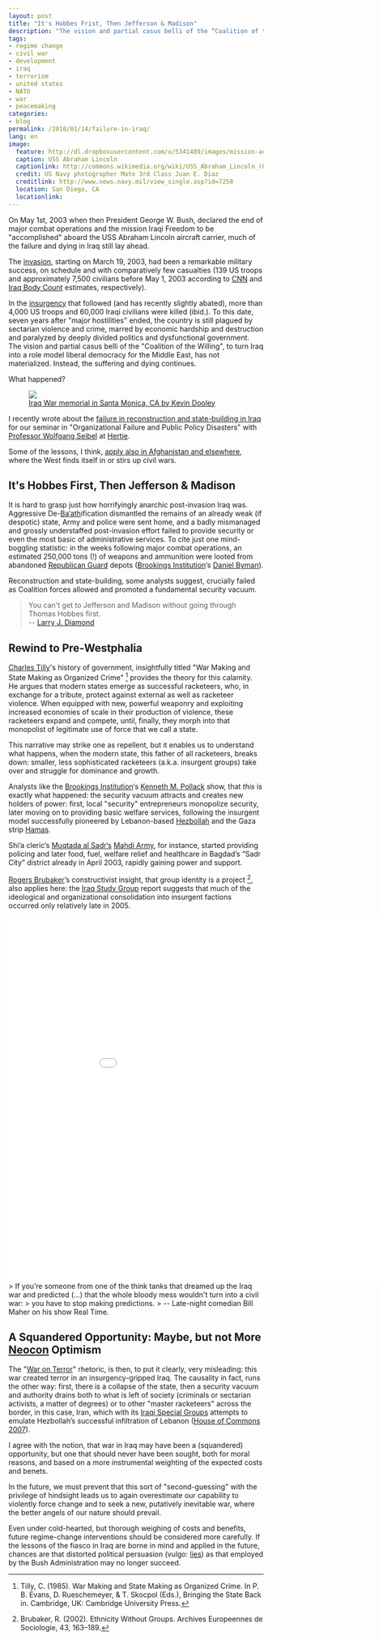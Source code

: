```yaml
---
layout: post
title: "It's Hobbes Frist, Then Jefferson & Madison"
description: "The vision and partial casus belli of the “Coalition of the Willing”, to turn Iraq into a role model liberal democracy for the Middle East, has not materialized. Instead, the suffering and dying continues. What happened?"
tags: 
- regime change
- civil war
- development
- iraq
- terrorism
- united states
- NATO
- war
- peacemaking
categories:
- blog
permalink: /2010/01/14/failure-in-iraq/
lang: en
image:
  feature: http://dl.dropboxusercontent.com/u/5341489/images/mission-accomplished_crop.jpg
  caption: USS Abraham Lincoln
  captionlink: http://commons.wikimedia.org/wiki/USS_Abraham_Lincoln_(CVN-72)
  credit: US Navy photographer Mate 3rd Class Juan E. Diaz
  creditlink: http://www.news.navy.mil/view_single.asp?id=7258
  location: San Diego, CA
  locationlink:
---
```


On May 1st, 2003 when then President George W. Bush, declared the end of major combat operations and the mission Iraqi Freedom to be "accomplished" aboard the USS Abraham Lincoln aircraft carrier, much of the failure and dying in Iraq still lay ahead.

The [invasion](http://en.wikipedia.org/wiki/2003_invasion_of_Iraq), starting on March 19, 2003, had been a remarkable military success, on schedule and with comparatively few casualties (139 US troops and approximately 7,500 civilians before May 1, 2003 according to [CNN](http://www.cnn.com) and [Iraq Body Count](http://www.iraqbodycount.org/) estimates, respectively).

In the [insurgency](http://en.wikipedia.org/wiki/Iraq_insurgency) that followed (and has recently slightly abated), more than 4,000 US troops and 60,000 Iraqi civilians were killed (ibid.). 
To this date, seven years after "major hostilities" ended, the country is still plagued by sectarian violence and crime, marred by economic hardship and destruction and paralyzed by deeply divided politics and dysfunctional government. 
The vision and partial casus belli of the "Coalition of the Willing", to turn Iraq into a role model liberal democracy for the Middle East, has not materialized. 
Instead, the suffering and dying continues.

What happened?

<figure>
    <a href="http://dl.dropboxusercontent.com/u/5341489/images/iraq-santa-monica-memorial.jpg">
    <img src="http://dl.dropboxusercontent.com/u/5341489/images/iraq-santa-monica-memorial.jpg">
    </a>
    <figcaption>
        <a href="http://www.flickr.com/photos/pagedooley/1804080776/in/photolist-3KqomY-6bhouY/"
        title="Iraq War memorial in Santa Monica, CA">
        Iraq War memorial in Santa Monica, CA by Kevin Dooley
        </a>
    </figcaption>
</figure>

I recently wrote about the [failure in reconstruction and state-building in Iraq](http://www.maxheld.de/2010/01/14/break-it-buy-it/) for our seminar in "Organizational Failure and Public Policy Disasters" with [Professor Wolfgang Seibel](http://www.polver.uni-konstanz.de/seibel/prof-seibel/) at [Hertie](http://www.hertie-school.org).

Some of the lessons, I think, [apply also in Afghanistan and elsewhere](http://www.maxheld.de/2010/01/14/break-it-buy-it/), where the West finds itself in or stirs up civil wars.


## It's Hobbes First, Then Jefferson & Madison

It is hard to grasp just how horrifyingly anarchic post-invasion Iraq was. 
Aggressive De-[Ba’ath](http://en.wikipedia.org/wiki/Ba%27ath_Party)ification dismantled the remains of an already weak (if despotic) state, Army and police were sent home, and a badly mismanaged and grossly understaffed post-invasion effort failed to provide security or even the most basic of administrative services. 
To cite just one mind-boggling statistic: 
in the weeks following major combat operations, an estimated 250,000 tons (!) of weapons and ammunition were looted from abandoned [Republican Guard](http://en.wikipedia.org/wiki/Republican_Guard_(Iraq)) depots ([Brookings Institution](http://www.brookings.edu/)‘s [Daniel Byman](http://www.brookings.edu/experts/b/bymand.aspx)).

Reconstruction and state-building, some analysts suggest, crucially failed as Coalition forces allowed and promoted a fundamental security vacuum.

> You can't get to Jefferson and Madison without going through Thomas Hobbes first.    
> -- [Larry J. Diamond](http://en.wikipedia.org/wiki/Larry_Diamond)


## Rewind to Pre-Westphalia

[Charles Tilly](http://en.wikipedia.org/wiki/Charles_Tilly)'s history of government, insightfully titled "War Making and State Making as Organized Crime" [^1] provides the theory for this calamity. 
He argues that modern states emerge as successful racketeers, who, in exchange for a tribute, protect against external as well as racketeer violence. 
When equipped with  new, powerful weaponry and exploiting increased economies of scale in their production of violence, these racketeers expand and compete, until, finally, they morph into that monopolist of legitimate use of force that we call a state.

This narrative may strike one as repellent, but it enables us to understand what happens, when the modern state, this father of all racketeers, breaks down: 
smaller, less sophisticated racketeers (a.k.a. insurgent groups) take over and struggle for dominance and growth.

Analysts like the [Brookings Institution](http://www.brookings.edu/)‘s [Kenneth M. Pollack](http://www.brookings.edu/experts/pollackk.aspx) show, that *this* is exactly what happened: 
the security vacuum attracts and creates new holders of power: first, local "security" entrepreneurs monopolize security, later moving on to providing basic welfare services, following the insurgent model successfully pioneered by Lebanon-based [Hezbollah](http://en.wikipedia.org/wiki/Hezbollah) and the Gaza strip [Hamas](http://en.wikipedia.org/wiki/Hamas).

Shi’a cleric’s [Muqtada al Sadr‘s](http://en.wikipedia.org/wiki/Muqtada_al-Sadr) [Mahdi Army](http://en.wikipedia.org/wiki/Mahdi_army), for instance, started providing policing and later food, fuel, welfare relief and healthcare in Bagdad’s “Sadr City” district already in April 2003, rapidly gaining power and support.

[Rogers Brubaker](http://www.sscnet.ucla.edu/soc/faculty/brubaker/)’s constructivist insight, that group identity is a project [^2], also applies here: 
the [Iraq Study Group](http://media.usip.org/reports/iraq_study_group_report.pdf) report suggests that much of the ideological and organizational consolidation into insurgent factions occurred only relatively late in 2005.

<iframe width="960" height="720" src="//www.youtube.com/embed/DTfvP9HkMsk" frameborder="0" allowfullscreen></iframe>
> If you’re someone from one of the think tanks that dreamed up the Iraq war and predicted (…) that the whole bloody mess wouldn't turn into a civil war: 
> you have to stop making predictions.    
> -- Late-night comedian Bill Maher on his show Real Time.


## A Squandered Opportunity: Maybe, but not More [Neocon](http://en.wikipedia.org/wiki/Neoconservatism) Optimism

The "[War on Terror](http://en.wikipedia.org/wiki/War_on_Terror)" rhetoric, is then, to put it clearly, very misleading: 
this war created terror in an insurgency-gripped Iraq. 
The causality in fact, runs the other way: 
first, there is a collapse of the state, then a security vacuum and authority drains both to what is left of society (criminals or sectarian activists, a matter of degrees) or to other "master racketeers" across the border, in this case, Iran, which with its [Iraqi Special Groups](http://en.wikipedia.org/wiki/Special_Groups_(Iraq)) attempts to emulate Hezbollah’s successful infiltration of Lebanon ([House of Commons 2007](http://www.parliament.the-stationery-office.co.uk/pa/cm200708/cmselect/cmdfence/352/352.pdf)).

I agree with the notion, that war in Iraq may have been a (squandered) opportunity, but one that should never have been sought, both for moral reasons, and based on a more instrumental weighting of the expected costs and benets.

In the future, we must prevent that this sort of "second-guessing" with the privilege of hindsight leads us to again overestimate our capability to violently force change and to seek a new, putatively inevitable war, where the better angels of our nature should prevail.

Even under cold-hearted, but thorough weighing of costs and benefits, future regime-change interventions should be considered more carefully. 
If the lessons of the fiasco in Iraq are borne in mind and applied in the future, chances are that distorted political persuasion (vulgo: [lies](http://en.wikipedia.org/wiki/Iraq_and_weapons_of_mass_destruction)) as that employed by the Bush Administration may no longer succeed.

[^1]: Tilly, C. (1985). War Making and State Making as Organized Crime. In P. B. Evans, D. Rueschemeyer, & T. Skocpol (Eds.), Bringing the State Back in. Cambridge, UK: Cambridge University Press.
[^2]: Brubaker, R. (2002). Ethnicity Without Groups. Archives Europeennes de Sociologie, 43, 163–189.